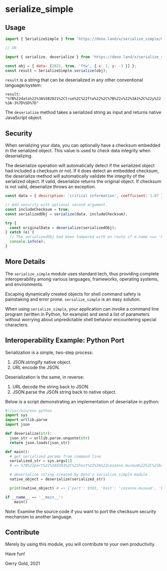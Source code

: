 # serialize_simple

## Usage
```javascript
import { SerializeSimple } from 'https://deno.land/x/serialize_simple/mod.ts';

// OR

import { serialize, deserialize } from 'https://deno.land/x/serialize_simple/mod.ts';

const obj = { data: [2021, true, 'ftw', { x: 1, y: -3 }] };
const result = SerializeSimple.serialize(obj);
```

`result` is a string that can be deserialized in any other conventional
language/system:

`result: "%7B%22data%22%3A%5B2021%2Ctrue%2C%22ftw%22%2C%7B%22x%22%3A1%2C%22y%22%3A-3%7D%5D%7D"`

The `deserialize` method takes a serialized string as input and returns native JavaScript object.

## Security

When serializing your data, you can optionally have a checksum embedded in the
serialized object. This value is used to check data integrity when deserializing.

The deserialize operation will automatically detect if the serialized object had
included a checksum or not. If it does detect an embedded checksum, the
deserialize method will automatically validate the integrity of the serialized
object. If valid, deserialize returns the original object. If checksum is not
valid, deserialize throws an exception.

```javascript
const data = { description: 'critical information', coefficient: 1.07 };

// Add security with optional second argument.
const includeChecksum = true;
const serializedObj = serialize(data, includeChecksum);

try {
  const originalData = deserialize(serializedObj);
} catch (e) {
  // The serializedObj had been tampered with en route if e.name === 'ChecksumError'
  console.info(e);
}
```

## More Details
The `serialize_simple` module uses standard tech, thus providing complete
interoperability among various languages, frameworks, operating systems, and
environments.

Escaping dynamically created objects for shell command safety is painstaking and
error prone. `serialize_simple` is an easy solution.

When using `serialize_simple`, your application can invoke a command line
program (written in Python, for example) and send a list of parameters
without worrying about unpredictable shell behavior encountering special
characters.

## Interoperability Example: Python Port

Serialization is a simple, two-step process:

1. JSON.stringify native object.
2. URL encode the JSON.

Deserialization is the same, in reverse:

1. URL decode the string back to JSON.
2. JSON.parse the JSON string back to native object.

Below is a script demonstrating an implementation of deserialize in python:

```python
#!/usr/bin/env python
import sys
import urllib.parse
import json

def deserialize(str):
  json_str = urllib.parse.unquote(str)
  return json.loads(json_str)

def main():
  # get serialized params from command line
  serialized_str = sys.argv[1]
  # => %7B%22port%22%3A9393%2C%22host%22%3A%22cezanne.museum%22%2C%22baroque%22%3Afalse%7D

  # deserialize string created by Deno's serialize_simple module
  native_object = deserialize(serialized_str)

  print(native_object) # => {'port': 9393, 'host': 'cezanne.museum', 'baroque': False}

if __name__ == '__main__':
    main()
```

Note: Examine the source code if you want to port the checksum security
mechanism to another language.

## Contribute

Merely by using this module, you will contribute to your own productivity.

Have fun!

Gerry Gold, 2021
